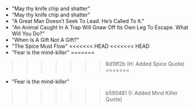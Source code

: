 * "May thy knife chip and shatter" 
* "May thy knife chip and shatter"
* "A Great Man Doesn’t Seek To Lead. He’s Called To It."
* "An Animal Caught In A Trap Will Gnaw Off Its Own Leg To Escape. What Will You Do?"
* "When Is A Gift Not A Gift?"
* "The Spice Must Flow"
<<<<<<< HEAD
<<<<<<< HEAD
* "Fear is the mind-killer"
=======
>>>>>>> 8d19f2b (H: Added Spice Quote)
=======
* "Fear is the mind-killer"
>>>>>>> b590481 (I: Added Mind Killer Quote)

